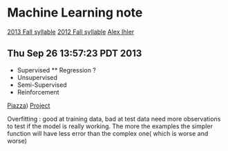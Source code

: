 # Machine Learning note
[2013 Fall syllable](http://sli.ics.uci.edu/Classes/2013F-273a)
[2012 Fall syllable](http://sli.ics.uci.edu/Classes/2012F-273a)
[Alex Ihler](http://www.ics.uci.edu/~ihler/)

## Thu Sep 26 13:57:23 PDT 2013

* Supervised
** Regression ? 
* Unsupervised
* Semi-Supervised
* Reinforcement

[Piazza](https://piazza.com/class/hlr1ws3vto25yy))
[Project](http://www.kaggle.com/)

Overfitting : 
good at training data, bad at test data
need more observations to test if the model is really working.
The more the examples the simpler function will have less error than the complex one( which is worse and worse)






